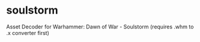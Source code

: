 # soulstorm
Asset Decoder for Warhammer: Dawn of War - Soulstorm (requires .whm to .x converter first)
